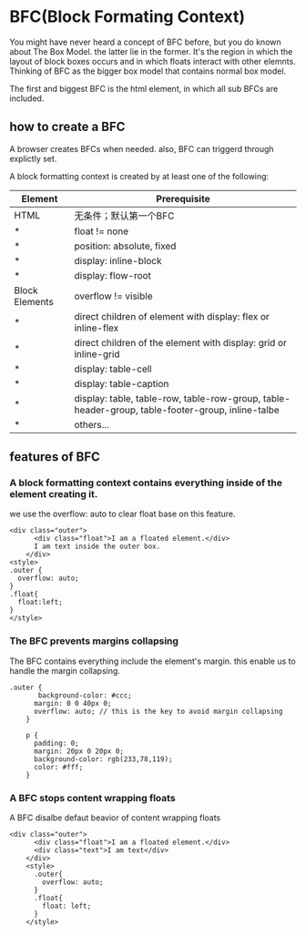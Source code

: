 # BFC(Block Formating Context)

You might have never heard a concept of BFC before, but you do known about The Box Model. the latter lie in the former. It's the 
region in which the layout of block boxes occurs and in which floats interact with other elemnts.  Thinking of BFC as the bigger box model that contains normal box model.

The first and biggest BFC is the html element,  in which all sub BFCs are included.

## how to create a BFC 

A browser creates BFCs when needed. also, BFC can triggerd through explictly set.

A block formatting context is created by at least one of the following:

Element|Prerequisite
-|-
HTML|无条件；默认第一个BFC
*| float != none
*| position: absolute, fixed
*| display: inline-block
*| display: flow-root
Block Elements | overflow != visible
*| direct children of element with display: flex or inline-flex
*| direct children of the element with display: grid or inline-grid
*|display: table-cell
*|display: table-caption
*|display: table, table-row, table-row-group, table-header-group, table-footer-group, inline-talbe
*|others...


## features of BFC

### A block formatting context contains everything inside of the element creating it.

we use the overflow: auto to clear float base on this feature.

```
<div class="outer">
      <div class="float">I am a floated element.</div>
      I am text inside the outer box.
    </div>
<style>
.outer {
  overflow: auto;
}
.float{
  float:left;
}
</style>
```


### The BFC prevents margins collapsing

The BFC contains everything include the element's margin. this enable us to handle the margin collapsing.

```
.outer {
       background-color: #ccc;
      margin: 0 0 40px 0;
      overflow: auto; // this is the key to avoid margin collapsing
    }

    p {
      padding: 0;
      margin: 20px 0 20px 0;
      background-color: rgb(233,78,119);
      color: #fff;
    }
```


### A BFC stops content wrapping floats

A BFC disalbe defaut beavior of content wrapping floats


```
<div class="outer">
      <div class="float">I am a floated element.</div>
      <div class="text">I am text</div>
    </div>
    <style>
      .outer{
        overflow: auto;
      }
      .float{
        float: left;
      }
    </style>
```


